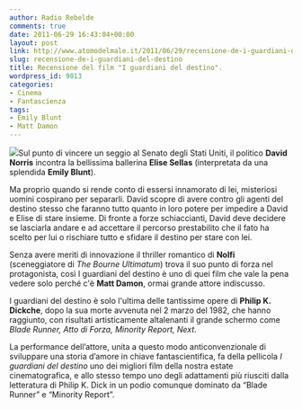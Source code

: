 ```yaml
---
author: Radio Rebelde
comments: true
date: 2011-06-29 16:43:04+00:00
layout: post
link: http://www.atomodelmale.it/2011/06/29/recensione-de-i-guardiani-del-destino/
slug: recensione-de-i-guardiani-del-destino
title: Recensione del film "I guardiani del destino".
wordpress_id: 9813
categories:
- Cinema
- Fantascienza
tags:
- Emily Blunt
- Matt Damon
---
```


[![](http://www.atomodelmale.it/wp-content/uploads/2011/06/I-guardiani-del-destino-300x179.jpg)](http://www.atomodelmale.it/wp-content/uploads/2011/06/I-guardiani-del-destino.jpg)Sul punto di vincere un seggio al Senato degli Stati Uniti, il politico **David Norris** incontra la bellissima ballerina **Elise Sellas** (interpretata da una splendida **Emily Blunt**).

Ma proprio quando si rende conto di essersi innamorato di lei, misteriosi uomini cospirano per separarli. David scopre di avere contro gli agenti del destino stesso che faranno tutto quanto in loro potere per impedire a David e Elise di stare insieme. Di fronte a forze schiaccianti, David deve decidere se lasciarla andare e ad accettare il percorso prestabilito che il fato ha scelto per lui o rischiare tutto e sfidare il destino per stare con lei.

Senza avere meriti di innovazione  il thriller romantico di **Nolfi** (sceneggiatore di _The Bourne Ultimatum_) trova il suo punto di forza nel protagonista, così I guardiani del destino è uno di quei film che vale la pena vedere solo perché c'è **Matt Damon**, ormai grande attore indiscusso.



I guardiani del destino è solo l'ultima delle tantissime opere di **Philip K. Dickche**, dopo la sua morte avvenuta nel 2 marzo del 1982, che hanno raggiunto, con risultati artisticamente altalenanti il grande schermo come _Blade Runner, Atto di Forza, Minority Report, Next_.

La performance dell’attore, unita a questo modo anticonvenzionale di sviluppare una storia d’amore in chiave fantascientifica, fa della pellicola _I guardiani del destino_ uno dei migliori film della nostra estate cinematografica, e allo stesso tempo uno degli adattamenti più riusciti dalla letteratura di Philip K. Dick in un podio comunque dominato da “Blade Runner” e “Minority Report”.
